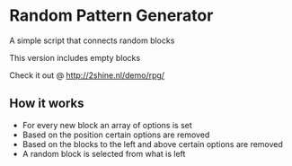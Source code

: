 # Random Pattern Generator
A simple script that connects random blocks

This version includes empty blocks

Check it out @ http://2shine.nl/demo/rpg/

## How it works
* For every new block an array of options is set
* Based on the position certain options are removed
* Based on the blocks to the left and above certain options are removed
* A random block is selected from what is left